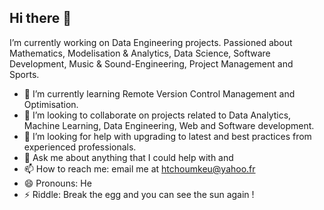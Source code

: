 ## Hi there 👋

I’m currently working on Data Engineering projects. Passioned about Mathematics, Modelisation & Analytics, Data Science, Software Development, Music & Sound-Engineering, Project Management and Sports.
- 🌱 I’m currently learning Remote Version Control Management and Optimisation.
- 👯 I’m looking to collaborate on projects related to Data Analytics, Machine Learning, Data Engineering, Web and Software development.
- 🤔 I’m looking for help with upgrading to latest and best practices from experienced professionals.
- 💬 Ask me about anything that I could help with and 
- 📫 How to reach me: email me at htchoumkeu@yahoo.fr
- 😄 Pronouns: He
- ⚡ Riddle: Break the egg and you can see the sun again !

<!--
**Hghrv/hghrv** is a ✨ _special_ ✨ repository because its `README.md` (this file) appears on your GitHub profile.

Here are some ideas to get you started:

- 🔭 I’m currently working on ...
- 🌱 I’m currently learning ...
- 👯 I’m looking to collaborate on ...
- 🤔 I’m looking for help with ...
- 💬 Ask me about ...
- 📫 How to reach me: ...
- 😄 Pronouns: ...
- ⚡ Fun fact: ...
-->
